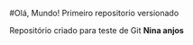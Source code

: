 #Olá, Mundo!
 Primeiro repositorio versionado

 Repositório criado para teste de Git
 **Nina anjos**
